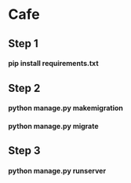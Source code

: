 # Cafe

## Step 1
#### pip install requirements.txt

## Step 2
#### python manage.py makemigration
#### python manage.py migrate

## Step 3
#### python manage.py runserver



